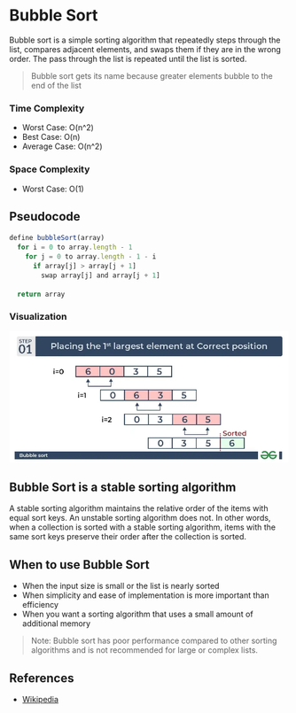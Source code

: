 # Bubble Sort

Bubble sort is a simple sorting algorithm that repeatedly steps through the list, compares adjacent elements, and swaps them if they are in the wrong order. The pass through the list is repeated until the list is sorted.

> Bubble sort gets its name because greater elements bubble to the end of the list

### Time Complexity

- Worst Case: O(n^2)
- Best Case: O(n)
- Average Case: O(n^2)

### Space Complexity

- Worst Case: O(1)

## Pseudocode

```js
define bubbleSort(array)
  for i = 0 to array.length - 1
    for j = 0 to array.length - 1 - i
      if array[j] > array[j + 1]
        swap array[j] and array[j + 1]

  return array
```

### Visualization

![Bubble Sort](./bubble-sort.webp 'Bubble Sort')

## Bubble Sort is a stable sorting algorithm

A stable sorting algorithm maintains the relative order of the items with equal sort keys. An unstable sorting algorithm does not. In other words, when a collection is sorted with a stable sorting algorithm, items with the same sort keys preserve their order after the collection is sorted.

## When to use Bubble Sort

- When the input size is small or the list is nearly sorted
- When simplicity and ease of implementation is more important than efficiency
- When you want a sorting algorithm that uses a small amount of additional memory

> Note: Bubble sort has poor performance compared to other sorting algorithms and is not recommended for large or complex lists.

## References

- [Wikipedia](https://en.wikipedia.org/wiki/Bubble_sort)
